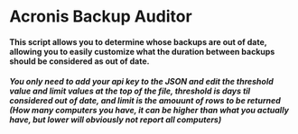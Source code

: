 # Acronis Backup Auditor

#### This script allows you to determine whose backups are out of date, allowing you to easily customize what the duration between backups should be considered as out of date. 

##### You only need to add your api key to the JSON and edit the threshold value and limit values at the top of the file, threshold is days til considered out of date, and limit is the amouunt of rows to be returned (How many computers you have, it can be higher than what you actually have, but lower will obviously not report all computers)
